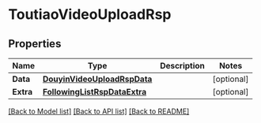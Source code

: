 # ToutiaoVideoUploadRsp

## Properties

Name | Type | Description | Notes
------------ | ------------- | ------------- | -------------
**Data** | [**DouyinVideoUploadRspData**](DouyinVideoUploadRsp_data.md) |  | [optional] 
**Extra** | [**FollowingListRspDataExtra**](FollowingListRsp_data_extra.md) |  | [optional] 

[[Back to Model list]](../README.md#documentation-for-models) [[Back to API list]](../README.md#documentation-for-api-endpoints) [[Back to README]](../README.md)


